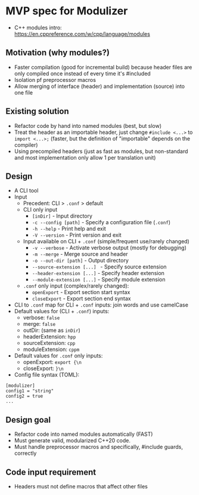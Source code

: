 # MVP spec for Modulizer
- C++ modules intro: https://en.cppreference.com/w/cpp/language/modules

## Motivation (why modules?)
- Faster compilation (good for incremental build) because header files are only compiled once instead of every time it's #included
- Isolation pf preprocessor macros
- Allow merging of interface (header) and implementation (source) into one file

## Existing solution
- Refactor code by hand into named modules (best, but slow)
- Treat the header as an importable header, just change ```#include <...>``` to ```import <...>;``` (faster, but the definition of "importable" depends on the compiler)
- Using precompiled headers (just as fast as modules, but non-standard and most implementation only allow 1 per translation unit)

## Design
- A CLI tool
- Input
    - Precedent: CLI > ```.conf``` > default
    - CLI only input 
        -  ```[inDir]``` - Input directory
        -  ```-c --config [path]``` - Specify a configuration file (```.conf```)
        -  ```-h --help``` - Print help and exit
        -  ```-V --version``` - Print version and exit
    - Input available on CLI + ```.conf``` (simple/frequent use/rarely changed)
        -  ```-v --verbose``` - Activate verbose output (mostly for debugging)
        -  ```-m --merge``` - Merge source and header
        -  ```-o --out-dir [path]``` - Output directory
        -  ```--source-extension [...] ``` - Specify source extension
        -  ```--header-extension [...]``` - Specify header extension
        -  ```--module-extension [...]``` - Specify module extension
    - ```.conf``` only input (complex/rarely changed):
        - ```openExport``` - Export section start syntax
        - ```closeExport``` - Export section end syntax
- CLI to ```.conf``` map for CLI + ```.conf``` inputs: join words and use camelCase
- Default values for (CLI + ```.conf```) inputs:
    - verbose: ```false```
    - merge: ```false```
    - outDir: (same as ```inDir```)
    - headerExtension: ```hpp```
    - sourceExtension: ```cpp```
    - moduleExtension: ```cppm```
- Default values for ```.conf``` only inputs:
    - openExport: ```export {\n```
    - closeExport: ```}\n```
- Config file syntax (TOML):
```
[modulizer]
config1 = "string"
config2 = true
...
```
## Design goal
- Refactor code into named modules automatically (FAST)
- Must generate valid, modularized C++20 code.
- Must handle preprocessor macros and specifically, #include guards, correctly

## Code input requirement
- Headers must not define macros that affect other files
